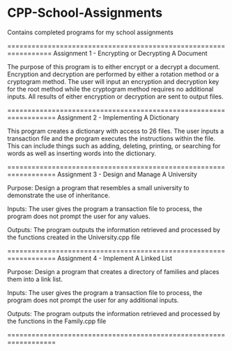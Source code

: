 # CPP-School-Assignments
Contains completed programs for my school assignments

=================================================================
Assignment 1 - Encrypting or Decrypting A Document

The purpose of this program is to either encrypt or a decrypt a document.  Encryption and decryption 
are performed by either a rotation method or a cryptogram method.  The user will input an encryption and
decryption key for the root method while the cryptogram method requires no additional inputs.  All
results of either encryption or decryption are sent to output files.

==================================================================
Assignment 2 - Implementing A Dictionary

This program creates a dictionary with access to 26 files. The user inputs
a transaction file and the program executes the instructions within the
file.  This can include things such as adding, deleting, printing, or searching for words as
well as inserting words into the dictionary.

==================================================================
Assignment 3 - Design and Manage A University

Purpose: Design a program that resembles a small university to demonstrate the use of inheritance.

Inputs: The user gives the program a transaction file to process, the program does not prompt the user for any values.

Outputs: The program outputs the information retrieved and processed by the functions created in the University.cpp file

==================================================================
Assignment 4 - Implement A Linked List

Purpose: Design a program that creates a directory of families
and places them into a link list.

Inputs: The user gives the program a transaction file to process,
the program does not prompt the user for any additional inputs.

Outputs: The program outputs the information retrieved and
processed by the functions in the Family.cpp file

==================================================================
